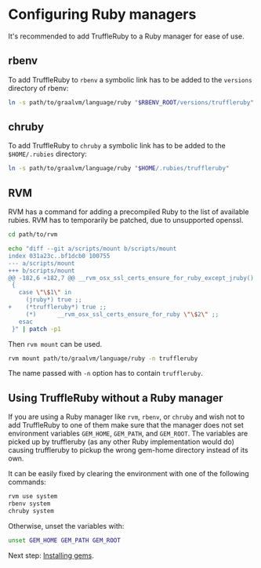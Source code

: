 # Configuring Ruby managers

It's recommended to add TruffleRuby to a Ruby manager for ease of use.

## rbenv

To add TruffleRuby to `rbenv` a symbolic link has to be added to the `versions` 
directory of rbenv:

```bash
ln -s path/to/graalvm/language/ruby "$RBENV_ROOT/versions/truffleruby"
```

## chruby

To add TruffleRuby to `chruby` a symbolic link has to be added to the `$HOME/.rubies` 
directory:

```bash
ln -s path/to/graalvm/language/ruby "$HOME/.rubies/truffleruby"
```

## RVM

RVM has a command for adding a precompiled Ruby to the list of available rubies. RVM has to temporarily be patched, 
due to unsupported openssl.

```bash
cd path/to/rvm

echo "diff --git a/scripts/mount b/scripts/mount
index 031a23c..bf1dcb0 100755
--- a/scripts/mount
+++ b/scripts/mount
@@ -182,6 +182,7 @@ __rvm_osx_ssl_certs_ensure_for_ruby_except_jruby()
 {
   case \"\$1\" in
     (jruby*) true ;;
+    (*truffleruby*) true ;;
     (*)      __rvm_osx_ssl_certs_ensure_for_ruby \"\$2\" ;;
   esac
 }" | patch -p1
```

Then `rvm mount` can be used.

```bash
rvm mount path/to/graalvm/language/ruby -n truffleruby
```

The name passed with `-n` option has to contain `truffleruby`.

## Using TruffleRuby without a Ruby manager

If you are using a Ruby manager like `rvm`, `rbenv`, or `chruby` and wish
not to add TruffleRuby to one of them 
make sure that the manager does not set environment variables 
`GEM_HOME`, `GEM_PATH`, and `GEM_ROOT`. 
The variables are picked up by truffleruby (as any other Ruby 
implementation would do) causing truffleruby to pickup the wrong gem-home 
directory instead of its own.

It can be easily fixed by clearing the environment with one of the following 
commands:

```bash
rvm use system
rbenv system
chruby system
```

Otherwise, unset the variables with:

```bash
unset GEM_HOME GEM_PATH GEM_ROOT
```
Next step: [Installing gems](installing-gems.md).

